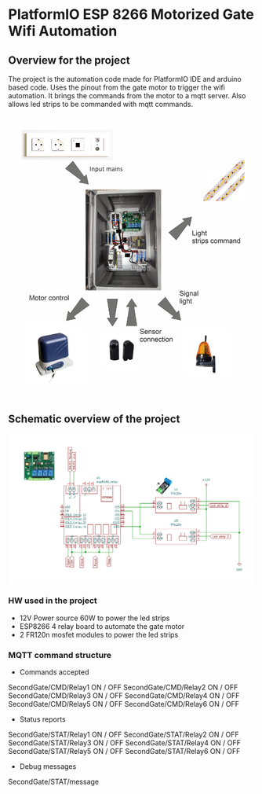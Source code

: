 # PlatformIO ESP 8266 Motorized Gate Wifi Automation

## Overview for the project

The project is the automation code made for PlatformIO IDE and arduino based code.
Uses the pinout from the gate motor to trigger the wifi automation.
It brings the commands from the motor to a mqtt server.
Also allows led strips to be commanded with mqtt commands.

![Automation box image](https://github.com/tinel-c/PlatformIO_ESP8266_Second_gate_automation/blob/main/img/Gate_automation.png?raw=true)

## Schematic overview of the project

![Automation box image](https://github.com/tinel-c/PlatformIO_ESP8266_Second_gate_automation/blob/main/img/Second_gate_automation_schematic.PNG?raw=true)

### HW used in the project

* 12V Power source 60W to power the led strips
* ESP8266 4 relay board to automate the gate motor
* 2 FR120n mosfet modules to power the led strips

### MQTT command structure

* Commands accepted

SecondGate/CMD/Relay1               ON / OFF
SecondGate/CMD/Relay2               ON / OFF
SecondGate/CMD/Relay3               ON / OFF
SecondGate/CMD/Relay4               ON / OFF
SecondGate/CMD/Relay5               ON / OFF
SecondGate/CMD/Relay6               ON / OFF

* Status reports

SecondGate/STAT/Relay1              ON / OFF
SecondGate/STAT/Relay2              ON / OFF
SecondGate/STAT/Relay3              ON / OFF
SecondGate/STAT/Relay4              ON / OFF
SecondGate/STAT/Relay5              ON / OFF
SecondGate/STAT/Relay6              ON / OFF

* Debug messages

SecondGate/STAT/message
